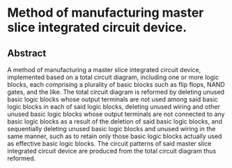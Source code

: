 # Method of manufacturing master slice integrated circuit device.

## Abstract
A method of manufacturing a master slice integrated circuit device, implemented based on a total circuit diagram, including one or more logic blocks, each comprising a plurality of basic blocks such as flip flops, NAND gates, and the like. The total circuit diagram is reformed by deleting unused basic logic blocks whose output terminals are not used among said basic logic blocks in each of said logic blocks, deleting unused wiring and other unused basic logic blocks whose output terminals are not connected to any basic logic blocks as a result of the deletion of said basic logic blocks, and sequentially deleting unused basic logic blocks and unused wiring in the same manner, such as to retain only those basic logic blocks actually used as effective basic logic blocks. The circuit patterns of said master slice integrated circuit device are produced from the total circuit diagram thus reformed.